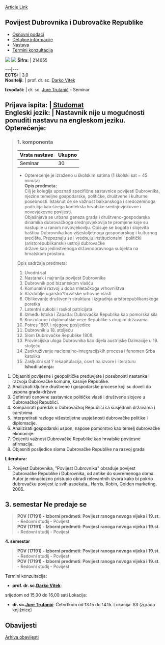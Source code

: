[Article Link](https://www.fhs.hr/predmet/pddr_b)

## Povijest Dubrovnika i Dubrovačke Republike
  * [Osnovni podaci](https://www.fhs.hr/predmet/pddr_b#v1id-523795_337017_1_0 "Osnovni podaci")
  * [Detaljne informacije](https://www.fhs.hr/predmet/pddr_b#v1id-523795_337017_1_1 "Detaljne informacije")
  * [Nastava](https://www.fhs.hr/predmet/pddr_b#v1id-523795_337017_1_2 "Nastava")
  * [Termini konzultacija](https://www.fhs.hr/predmet/pddr_b#v1id-523795_337017_1_3 "Termini konzultacija")


[![](https://www.fhs.hr/img/flags/gif/hr.gif)](https://www.fhs.hr/predmet/pddr_b) [![](https://www.fhs.hr/img/flags/gif/gb.gif)](https://www.fhs.hr/en/course/hodatdr_b)
**Šifra:** |  214655  
  
---|---  
**ECTS:** |  3.0   
**Nositelji:** |  prof. dr. sc. [Darko Vitek](https://www.fhs.hr/djelatnik/darko.vitek)   
  
**Izvođači:** |  dr. sc. [Jure Trutanić](https://www.fhs.hr/djelatnik/jure.trutanic) - Seminar  
  
**Prijava ispita:** |  [Studomat](http://www.isvu.hr/studomat)  
**Engleski jezik:** |  Nastavnik nije u mogućnosti ponuditi nastavu na engleskom jeziku.   
**Opterećenje:**  
---  
> ### 1. komponenta
> | Vrsta nastave | Ukupno  
> ---|---  
> Seminar | 30  
> * Opterećenje je izraženo u školskim satima (1 školski sat = 45 minuta)   
**Opis predmeta:**  
> Cilj je kolegija upoznati specifične sastavnice povijesti Dubrovnika, njezine temeljne gospodarske, političke, društvene i kulturne posebnosti. Istaknut će se važnost balkanskoga i sredozemnoga područja kao širega konteksta hrvatske srednjovjekovne i novovjekovne povijesti.  
>  Objašnjava se urbana geneza grada i društveno-gospodarska dinamika dubrovačkoga srednjovjekovlja te promjene koje su nastupile u ranom novovjekovlju. Opisuje se bogata i slojevita baština Dubrovnika kao višestoljetnoga gospodarskog i kulturnog središta. Prepoznaju se i vrednuju institucionalni i politički (aristorepublikanski) ustroji dubrovačke  
>  države kao jedinstvenoga državnopravnoga subjekta na hrvatskom prostoru.  
>    
>  Opis sadržaja predmeta:  
>  1. Uvodni sat  
>  2. Nastanak i najranija povijest Dubrovnika  
>  3. Dubrovnik pod bizantskom vlašću  
>  4. Komunalni razvoj u doba mletačkoga vrhovništva  
>  5. Razdoblje ugarsko?hrvatske vrhovne vlasti  
>  6. Oblikovanje društvenih struktura i izgradnja aristorepublikanskoga poretka  
>  7. Latentni sukobi i raskol patricijata  
>  8. Između Istoka i Zapada: Dubrovačka Republika kao pomorska sila  
>  9. Konzularne i diplomatske veze Republike s drugim državama  
>  10. Potres 1667. i njegove posljedice  
>  11. Dubrovnik u 18. stoljeću  
>  12. Slom Dubrovačke Republike 1808.  
>  13. Provincijska uloga Dubrovnika kao dijela austrijske Dalmacije u 19. stoljeću  
>  14. Zaokruživanje nacionalno-integracijskih procesa i fenomen Srba katolika  
>  15. Zaključni sat ? rekapitulacija, osvrt na izvore i literaturu  
**Ishodi učenja:**  
  1. Objasniti povijesne i geopolitičke preduvjete i posebnosti nastanka i razvoja Dubrovačke komune, kasnije Republike.
  2. Analizirati ključne društvene i gospodarske procese koji su doveli do uspona grada-države
  3. Definirati osnovne sastavnice političke vlasti i društvene slojeve u Dubrovačkoj Republici.
  4. Komparirati poredak u Dubrovačkoj Republici sa susjednim državama i carstvima
  5. Interpretirati razloge višestoljetne uspješnosti dubrovačke politike i diplomacije.
  6. Analizirati gospodarski uspon, napose pomorstvo kao temelj dubrovačke ekonomije.
  7. Ocijeniti važnost Dubrovačke Republike kao hrvatske povijesne afirmacije.
  8. Objasniti posljedice sloma Dubrovačke Republike na razvoj grada

  
**Literatura:**  
  1. Povijest Dubrovnika, "Povijest Dubrovnika" obrađuje povijest Dubrovačke Republike i Dubrovnika, od antike do suvremenoga doma. Autor je minuciozno pristupio obradi relevantnih izvora kako bi pokrio dubrovačku povijest iz svih aspekata., Harris, Robin, Golden marketing, 2006. 

  
**3. semestar** Ne predaje se  
---  
> **POV (17191) - Izborni predmeti: Povijest ranoga novoga vijeka i 19.st.** - Redovni studij - Povijest  
>  **POV (17191) - Izborni predmeti: Povijest ranoga novoga vijeka i 19.st.** - Redovni studij - Povijest  
>   
  
**4. semestar**  
> **POV (17191) - Izborni predmeti: Povijest ranoga novoga vijeka i 19.st.** - Redovni studij - Povijest  
>  **POV (17191) - Izborni predmeti: Povijest ranoga novoga vijeka i 19.st.** - Redovni studij - Povijest  
>   
Termini konzultacija: 
  * **prof. dr. sc.[Darko Vitek](https://www.fhs.hr/djelatnik/darko.vitek)**: 
  
srijedom od 15,00 do 16,00 sati
Lokacija: 
  * **dr. sc.[Jure Trutanić](https://www.fhs.hr/djelatnik/jure.trutanic)**: 
Četvrtkom od 13.15 do 14.15.
Lokacija: S3 (zgrada knjižnice) 


## Obavijesti
[Arhiva obavijesti](https://www.fhs.hr/predmet/pddr_b?@=21cfe#news_119242 "Arhiva obavijesti")
